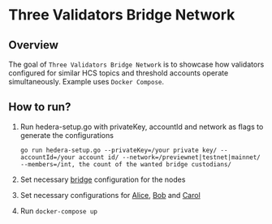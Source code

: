 # Three Validators Bridge Network

## Overview

The goal of `Three Validators Bridge Network` is to showcase how validators configured
for similar HCS topics and threshold accounts operate simultaneously.
Example uses `Docker Compose`.

## How to run?

1. Run hedera-setup.go with privateKey, accountId and network as flags to generate the configurations

    `go run hedera-setup.go --privateKey=/your private key/ --accountId=/your account id/ --network=/previewnet|testnet|mainnet/ --members=/int, the count of the wanted bridge custodians/`
2. Set necessary [bridge](./bridge.yml) configuration for the nodes

3. Set necessary configurations for [Alice](./alice/config), [Bob](./bob/config)
   and [Carol](./carol/config)
4. Run `docker-compose up`

